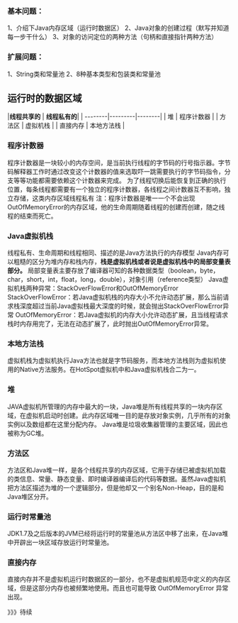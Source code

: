 ### 基本问题：
1、介绍下Java内存区域（运行时数据区）
2、Java对象的创建过程（默写并知道每一步干什么）
3、对象的访问定位的两种方法（句柄和直接指针两种方法）
### 扩展问题：
1、String类和常量池
2、8种基本类型和包装类和常量池

## 运行时的数据区域
|**线程共享的** | **线程私有的**|
| --------|---------|--------|
|      堆       |  程序计数器    |
|     方法区    |   虚拟机栈     |
|    直接内存   |  本地方法栈    |

### 程序计数器
程序计数器是一块较小的内存空间，是当前执行线程的字节码的行号指示器。字节码解释器工作时通过改变这个计数器的值来选取吓一跳需要执行的字节码指令，分支等等功能都需要依赖这个计数器来完成。
为了线程切换后能恢复到正确的执行位置，每条线程都需要有一个独立的程序计数器，各线程之间计数器互不影响，独立存储，这类内存区域线程私有
注：程序计数器是唯一一个不会出现OutOfMemoryError的内存区域，他的生命周期随着线程的创建而创建，随之线程的结束而死亡。
### Java虚拟机栈
线程私有、生命周期和线程相同、描述的是Java方法执行的内存模型
Java内存可以粗糙的区分为堆内存和栈内存，**栈是虚拟机栈或者说是虚拟机栈中的局部变量表部分。**
局部变量表主要存放了编译器可知的各种数据类型（boolean，byte，char，short，int，float，long，double），对象引用（reference类型）
Java虚拟机栈两种异常：StackOverFlowError和OutOfMemoryError
StackOverFlowError：若Java虚拟机栈的内存大小不允许动态扩展，那么当前请求栈深度超过当前Java虚拟栈最大深度的时候，就会抛出StackOverFlowError异常
OutOfMemoryError：若Java虚拟机的内存大小允许动态扩展，且当线程请求栈时内存用完了，无法在动态扩展了，此时抛出OutOfMemoryError异常。
### 本地方法栈
虚拟机栈为虚拟机执行Java方法也就是字节码服务，而本地方法栈则为虚拟机使用的Native方法服务。在HotSpot虚拟机中和Java虚拟机栈合二为一。
### 堆
JAVA虚拟机所管理的内存中最大的一块，Java堆是所有线程共享的一块内存区域，在虚拟机启动时创建。此内存区域唯一目的是存放对象实例，几乎所有的对象实例以及数组都在这里分配内存。
Java堆是垃圾收集器管理的主要区域，因此也被称为GC堆。

### 方法区
方法区和Java堆一样，是各个线程共享的内存区域，它用于存储已被虚拟机加载的类信息、常量、静态变量、即时编译器编译后的代码等数据。虽然Java虚拟机把方法区描述为堆的一个逻辑部分，但是他却又一个别名Non-Heap，目的是和Java堆区分开。

### 运行时常量池
JDK1.7及之后版本的JVM已经将运行时的常量池从方法区中移了出来，在Java堆中开辟出一块区域存放运行时常量池。

### 直接内存
直接内存并不是虚拟机运行时数据区的一部分，也不是虚拟机规范中定义的内存区域，但是这部分内存也被频繁地使用。而且也可能导致 OutOfMemoryError 异常出现。


》》》待续
